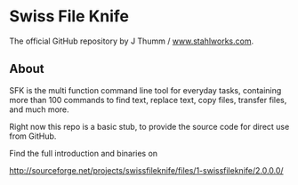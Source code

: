 # Swiss File Knife

The official GitHub repository by J Thumm / www.stahlworks.com.

## About

SFK is the multi function command line tool for everyday tasks,
containing more than 100 commands to find text, replace text,
copy files, transfer files, and much more.

Right now this repo is a basic stub, 
to provide the source code for direct use from GitHub.

Find the full introduction and binaries on

http://sourceforge.net/projects/swissfileknife/files/1-swissfileknife/2.0.0.0/

